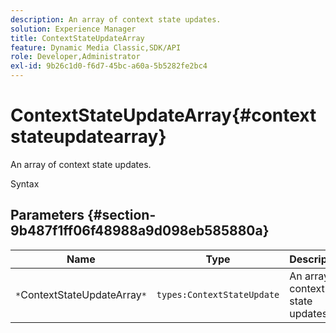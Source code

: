 ```yaml
---
description: An array of context state updates.
solution: Experience Manager
title: ContextStateUpdateArray
feature: Dynamic Media Classic,SDK/API
role: Developer,Administrator
exl-id: 9b26c1d0-f6d7-45bc-a60a-5b5282fe2bc4
---
```

# ContextStateUpdateArray{#contextstateupdatearray}

An array of context state updates.

 Syntax 

## Parameters {#section-9b487f1ff06f48988a9d098eb585880a}

|  Name  | Type  | Description  |
|---|---|---|
|  `*`ContextStateUpdateArray`*`  | `types:ContextStateUpdate`  | An array of context state updates.  |
